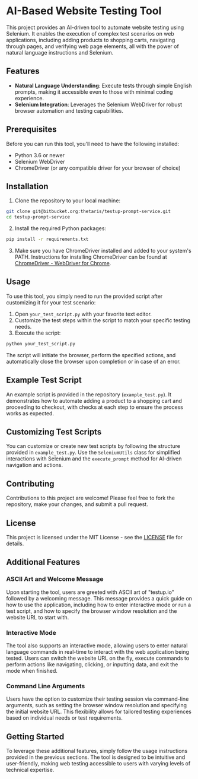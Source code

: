 # AI-Based Website Testing Tool

This project provides an AI-driven tool to automate website testing using Selenium. It enables the execution of complex test scenarios on web applications, including adding products to shopping carts, navigating through pages, and verifying web page elements, all with the power of natural language instructions and Selenium.

## Features

- **Natural Language Understanding**: Execute tests through simple English prompts, making it accessible even to those with minimal coding experience.
- **Selenium Integration**: Leverages the Selenium WebDriver for robust browser automation and testing capabilities.


## Prerequisites

Before you can run this tool, you'll need to have the following installed:

- Python 3.6 or newer
- Selenium WebDriver
- ChromeDriver (or any compatible driver for your browser of choice)

## Installation

1. Clone the repository to your local machine:

```bash
git clone git@bitbucket.org:thetaris/testup-prompt-service.git
cd testup-prompt-service
```

2. Install the required Python packages:

```bash
pip install -r requirements.txt
```

3. Make sure you have ChromeDriver installed and added to your system's PATH. Instructions for installing ChromeDriver can be found at [ChromeDriver - WebDriver for Chrome](https://sites.google.com/a/chromium.org/chromedriver/).

## Usage

To use this tool, you simply need to run the provided script after customizing it for your test scenario:

1. Open `your_test_script.py` with your favorite text editor.
2. Customize the test steps within the script to match your specific testing needs.
3. Execute the script:

```bash
python your_test_script.py
```

The script will initiate the browser, perform the specified actions, and automatically close the browser upon completion or in case of an error.

## Example Test Script

An example script is provided in the repository (`example_test.py`). It demonstrates how to automate adding a product to a shopping cart and proceeding to checkout, with checks at each step to ensure the process works as expected.

## Customizing Test Scripts

You can customize or create new test scripts by following the structure provided in `example_test.py`. Use the `SeleniumUtils` class for simplified interactions with Selenium and the `execute_prompt` method for AI-driven navigation and actions.

## Contributing

Contributions to this project are welcome! Please feel free to fork the repository, make your changes, and submit a pull request.

## License

This project is licensed under the MIT License - see the [LICENSE](LICENSE) file for details.

## Additional Features

### ASCII Art and Welcome Message

Upon starting the tool, users are greeted with ASCII art of "testup.io" followed by a welcoming message. This message provides a quick guide on how to use the application, including how to enter interactive mode or run a test script, and how to specify the browser window resolution and the website URL to start with.

### Interactive Mode

The tool also supports an interactive mode, allowing users to enter natural language commands in real-time to interact with the web application being tested. Users can switch the website URL on the fly, execute commands to perform actions like navigating, clicking, or inputting data, and exit the mode when finished.

### Command Line Arguments

Users have the option to customize their testing session via command-line arguments, such as setting the browser window resolution and specifying the initial website URL. This flexibility allows for tailored testing experiences based on individual needs or test requirements.

## Getting Started

To leverage these additional features, simply follow the usage instructions provided in the previous sections. The tool is designed to be intuitive and user-friendly, making web testing accessible to users with varying levels of technical expertise.

